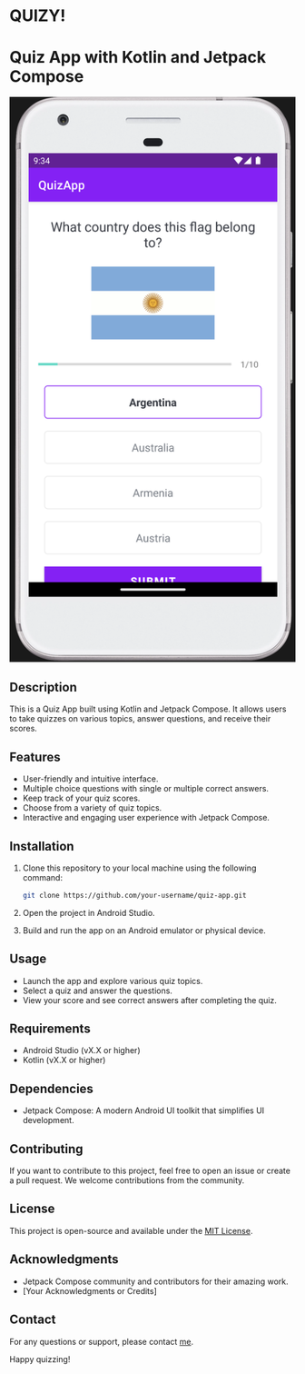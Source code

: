 # QUIZY!

# Quiz App with Kotlin and Jetpack Compose

![Quiz App Screenshot](Screenshots/s2.png)

## Description

This is a Quiz App built using Kotlin and Jetpack Compose. It allows users to take quizzes on various topics, answer questions, and receive their scores.

## Features

- User-friendly and intuitive interface.
- Multiple choice questions with single or multiple correct answers.
- Keep track of your quiz scores.
- Choose from a variety of quiz topics.
- Interactive and engaging user experience with Jetpack Compose.

## Installation

1. Clone this repository to your local machine using the following command:

   ```bash
   git clone https://github.com/your-username/quiz-app.git
   ```

2. Open the project in Android Studio.

3. Build and run the app on an Android emulator or physical device.

## Usage

- Launch the app and explore various quiz topics.
- Select a quiz and answer the questions.
- View your score and see correct answers after completing the quiz.

## Requirements

- Android Studio (vX.X or higher)
- Kotlin (vX.X or higher)

## Dependencies

- Jetpack Compose: A modern Android UI toolkit that simplifies UI development.

## Contributing

If you want to contribute to this project, feel free to open an issue or create a pull request. We welcome contributions from the community.

## License

This project is open-source and available under the [MIT License](LICENSE).

## Acknowledgments

- Jetpack Compose community and contributors for their amazing work.
- [Your Acknowledgments or Credits]

## Contact

For any questions or support, please contact [me](dakshadeep1234@gmail.com).

Happy quizzing!
```
